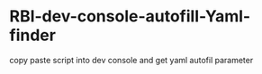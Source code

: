 # RBI-dev-console-autofill-Yaml-finder
copy paste script into dev console and get yaml autofil parameter
